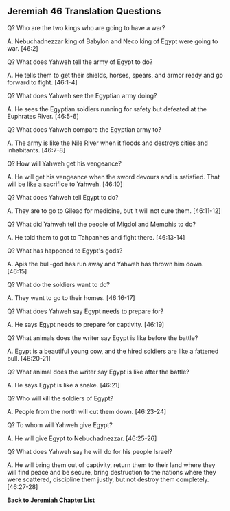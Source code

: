 ## Jeremiah 46 Translation Questions ##

Q? Who are the two kings who are going to have a war?

A. Nebuchadnezzar king of Babylon and Neco king of Egypt were going to war. [46:2]

Q? What does Yahweh tell the army of Egypt to do?

A. He tells them to get their shields, horses, spears, and armor ready and go forward to fight. [46:1-4]

Q? What does Yahweh see the Egyptian army doing?

A. He sees the Egyptian soldiers running for safety but defeated at the Euphrates River. [46:5-6]

Q? What does Yahweh compare the Egyptian army to?

A. The army is like the Nile River when it floods and destroys cities and inhabitants. [46:7-8]

Q? How will Yahweh get his vengeance?

A. He will get his vengeance when the sword devours and is satisfied. That will be like a sacrifice to Yahweh. [46:10]

Q? What does Yahweh tell Egypt to do?

A. They are to go to Gilead for medicine, but it will not cure them. [46:11-12]

Q? What did Yahweh tell the people of Migdol and Memphis to do?

A. He told them to got to Tahpanhes and fight there. [46:13-14]

Q? What has happened to Egypt's gods?

A. Apis the bull-god has run away and Yahweh has thrown him down. [46:15]

Q? What do the soldiers want to do?

A. They want to go to their homes. [46:16-17]

Q? What does Yahweh say Egypt needs to prepare for?

A. He says Egypt needs to prepare for captivity. [46:19]

Q? What animals does the writer say Egypt is like before the battle?

A. Egypt is a beautiful young cow, and the hired soldiers are like a fattened bull. [46:20-21]

Q? What animal does the writer say Egypt is like after the battle?

A. He says Egypt is like a snake. [46:21]

Q? Who will kill the soldiers of Egypt?

A. People from the north will cut them down. [46:23-24]

Q? To whom will Yahweh give Egypt?

A. He will give Egypt to Nebuchadnezzar. [46:25-26]

Q? What does Yahweh say he will do for his people Israel?

A. He will bring them out of captivity, return them to their land where they will find peace and be secure, bring destruction to the nations where they were scattered, discipline them justly, but not destroy them completely. [46:27-28]

__[Back to Jeremiah Chapter List](./)__

